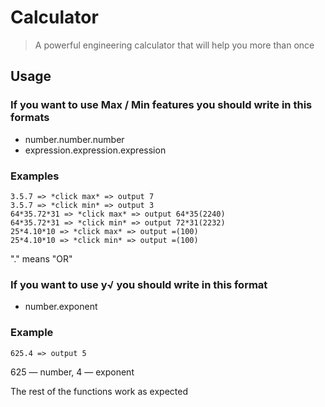 # Calculator

> A powerful engineering calculator that will help you more than once

## Usage

### If you want to use Max / Min features you should write in this formats

<ul>
  <li>number.number.number <br/></li>
  <li>expression.expression.expression <br/></li>
</ul>

### Examples

    3.5.7 => *click max* => output 7
    3.5.7 => *click min* => output 3
    64*35.72*31 => *click max* => output 64*35(2240)
    64*35.72*31 => *click min* => output 72*31(2232)
    25*4.10*10 => *click max* => output =(100)
    25*4.10*10 => *click min* => output =(100)
    
"." means "OR"

### If you want to use y√ you should write in this format

<ul>
  <li>number.exponent</li>
</ul>

### Example

    625.4 => output 5
    
625 — number, 4 — exponent

The rest of the functions work as expected
